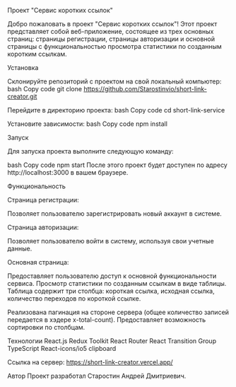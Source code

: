 Проект "Сервис коротких ссылок"

Добро пожаловать в проект "Сервис коротких ссылок"!
Этот проект представляет собой веб-приложение, состоящее из трех основных страниц: страницы регистрации, страницы авторизации и основной страницы с функциональностью просмотра статистики по созданным коротким ссылкам.

Установка

Склонируйте репозиторий с проектом на свой локальный компьютер:
bash
Copy code
git clone https://github.com/Starostinvio/short-link-creator.git

Перейдите в директорию проекта:
bash
Copy code
cd short-link-service

Установите зависимости:
bash
Copy code
npm install

Запуск

Для запуска проекта выполните следующую команду:

bash
Copy code
npm start
После этого проект будет доступен по адресу http://localhost:3000 в вашем браузере.

Функциональность

Страница регистрации:

Позволяет пользователю зарегистрировать новый аккаунт в системе.

Страница авторизации:

Позволяет пользователю войти в систему, используя свои учетные данные.

Основная страница:

Предоставляет пользователю доступ к основной функциональности сервиса.
Просмотр статистики по созданным ссылкам в виде таблицы.
Таблица содержит три столбца: короткая ссылка, исходная ссылка, количество переходов по короткой ссылке.

Реализована пагинация на стороне сервера (общее количество записей передается в хэдере x-total-count).
Предоставляет возможность сортировки по столбцам.

Технологии
React.js
Redux Toolkit
React Router
React Transition Group
TypeScript
React-icons/io5
clipboard

Ссылка на сервер: https://short-link-creator.vercel.app/

Автор
Проект разработал Старостин Андрей Дмитриевич.
